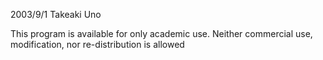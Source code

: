 2003/9/1 Takeaki Uno

This program is available for only academic use.
Neither commercial use, modification, nor re-distribution is allowed
